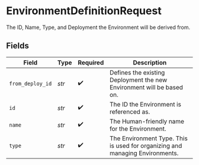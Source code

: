 # EnvironmentDefinitionRequest

The ID, Name, Type, and Deployment the Environment will be derived from.




## Fields

| Field                                                                        | Type                                                                         | Required                                                                     | Description                                                                  |
| ---------------------------------------------------------------------------- | ---------------------------------------------------------------------------- | ---------------------------------------------------------------------------- | ---------------------------------------------------------------------------- |
| `from_deploy_id`                                                             | *str*                                                                        | :heavy_check_mark:                                                           | Defines the existing Deployment the new Environment will be based on.        |
| `id`                                                                         | *str*                                                                        | :heavy_check_mark:                                                           | The ID the Environment is referenced as.                                     |
| `name`                                                                       | *str*                                                                        | :heavy_check_mark:                                                           | The Human-friendly name for the Environment.                                 |
| `type`                                                                       | *str*                                                                        | :heavy_check_mark:                                                           | The Environment Type. This is used for organizing and managing Environments. |